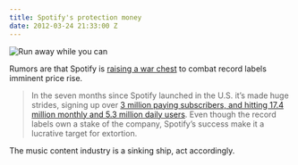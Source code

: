 ```yaml
---
title: Spotify's protection money
date: 2012-03-24 21:33:00 Z
---
```


![Run away while you can](https://i.imgur.com/eK2eR.gif)

Rumors are that Spotify is [raising a war chest](https://techcrunch.com/2012/03/23/spotify-funding/) to combat record labels imminent price rise.

> In the seven months since Spotify launched in the U.S. it’s made huge strides, signing up over [3 million paying subscribers, and hitting 17.4 million monthly and 5.3 million daily users](https://www.appdata.com/apps/facebook/174829003346-spotify). Even though the record labels own a stake of the company, Spotify’s success make it a lucrative target for extortion.

The music content industry is a sinking ship, act accordingly.
